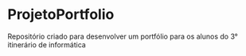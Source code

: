 # ProjetoPortfolio
Repositório criado para  desenvolver um portfólio para os alunos do 3° itinerário de informática 
